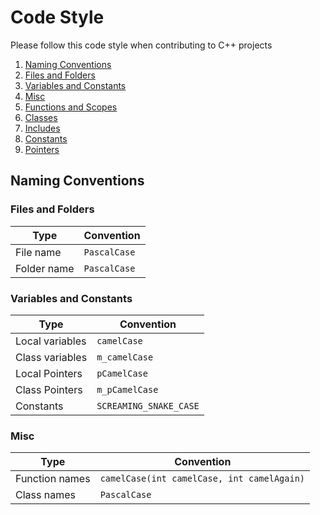 # Code Style

Please follow this code style when contributing to C++ projects 


1. [Naming Conventions](#naming)
  1. [Files and Folders](#files)
  2. [Variables and Constants](#variables)
  3. [Misc](#misc)
2. [Functions and Scopes](#functions)
3. [Classes](#classes)
4. [Includes](#includes)
5. [Constants](#constants)
6. [Pointers](#pointers)

## Naming Conventions <div id = "naming">
### Files and Folders<div id = "files">
| Type        | Convention   |
|-------------|--------------|
| File name   | `PascalCase` |
| Folder name | `PascalCase` |

### Variables and Constants <div id = "naming">
| Type            | Convention             |
|-----------------|------------------------|
| Local variables | `camelCase`            |
| Class variables | `m_camelCase`          |
| Local Pointers  | `pCamelCase`           |
| Class Pointers  | `m_pCamelCase`         |
| Constants       | `SCREAMING_SNAKE_CASE` |

### Misc <div id = "misc">
| Type           | Convention                                 |
|----------------|--------------------------------------------|
| Function names | `camelCase(int camelCase, int camelAgain)` |
| Class names    | `PascalCase`                               |
